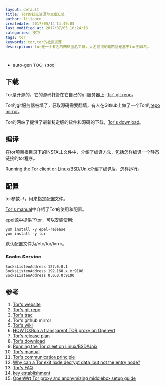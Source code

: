 ```yaml
---
layout: default
title: Tor的社区资源与文章汇总
author: lijiaocn
createdate: 2017/05/14 14:40:05
last_modified_at: 2017/07/05 10:24:18
categories: 技巧
tags: tor
keywords: tor,tor的社区资源
description: tor是一个有名的网络匿名工具，大名顶顶的暗网就是基于tor形成的。

---
```


* auto-gen TOC:
{:toc}

## 下载

Tor是开源的，它的源码托管在它自己的git服务器上: [Tor' git repo][3]。

Tor的git服务器被墙了，获取源码需要翻墙，有人在Github上做了一个Tor的[repo mirror][4]。

Tor的网站了提供了最新稳定版的软件和源码的下载，[Tor's download][8]。

## 编译

在tor项目根目录下的INSTALL文件中，介绍了编译方法，包括怎样编译一个静态链接的tor程序。

[Running the Tor client on Linux/BSD/Unix][9]介绍了编译后，怎样运行。

## 配置

tor参数`-f`，用来指定配置文件。

[Tor's manual][10]中介绍了Tor的使用和配置。

epel源中提供了tor，可以安装使用:

	yum install -y epel-release
	yum install -y tor

默认配置文件为/etc/tor/torrc。

### Socks Service

	SocksListenAddress 127.0.0.1
	SocksListenAddress 192.168.x.x:9100
	SocksListenAddress 0.0.0.0:9100

## 参考

1. [Tor's website][1]
2. [Tor's git repo][2]
3. [Tor's trac][3]
4. [Tor's github mirror][4]
5. [Tor's wiki][5]
6. [HOWTO:Run a transparent TOR proxy on Openwrt][6]
7. [Tor's release plan][7]
8. [Tor's download][8]
9. [Running the Tor client on Linux/BSD/Unix][9]
10. [Tor's manual][10]
11. [Tor's communication principle][11]
12. [Why can a Tor exit node decrypt data, but not the entry node?][12]
13. [Tor's FAQ][13]
14. [key establishment][14]
15. [OpenWrt Tor proxy and anonymizing middlebox setup guide][15]

[1]: https://www.torproject.org/  "Tor's website"
[2]: https://gitweb.torproject.org/  "Tor's git repo" 
[3]: https://trac.torproject.org/projects/tor "Tor's trac"
[4]: https://github.com/torproject/ "Tor's github mirror"
[5]: https://trac.torproject.org/projects/tor/wiki/WikiStart "Tor's wiki"
[6]: https://forum.openwrt.org/viewtopic.php?id=27354 "HOWTO:Run a transparent TOR proxy on Openwrt"
[7]: https://trac.torproject.org/projects/tor/wiki/org/teams/NetworkTeam/CoreTorReleases "Tor's release plan"
[8]: https://www.torproject.org/download/download.html.en "Tor's download"
[9]: https://www.torproject.org/docs/tor-doc-unix "Running the Tor client on Linux/BSD/Unix"
[10]: https://www.torproject.org/docs/tor-manual.html.en "Tor's manual"
[11]: https://www.torproject.org/about/overview.html.en "Tor's communication principle"
[12]: https://security.stackexchange.com/questions/36571/why-can-a-tor-exit-node-decrypt-data-but-not-the-entry-node "Why can a Tor exit node decrypt data, but not the entry node?"
[13]: https://www.torproject.org/docs/faq "Tor's FAQ"
[14]: https://www.zhihu.com/question/25116415 "key establishment"
[15]: https://fixmynix.com/openwrt-tor-proxy-setup/ "OpenWrt Tor proxy and anonymizing middlebox setup guide"
